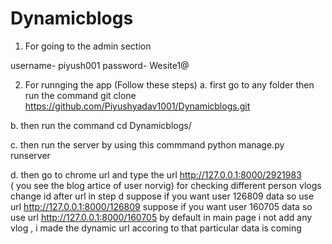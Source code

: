 # Dynamicblogs


1. For going to the admin section

username-  piyush001
password-  Wesite1@


2. For runnging the app (Follow these steps)
a. first go to any folder then run the command
 git clone https://github.com/Piyushyadav1001/Dynamicblogs.git

b. then run the command
cd Dynamicblogs/

c. then run the server by using this commmand
python manage.py runserver 

d. then go to chrome url and type the url
http://127.0.0.1:8000/2921983   
( you see the blog artice of user norvig)
for checking different person vlogs change id after url in step d
suppose if you want user 126809 data so use url
http://127.0.0.1:8000/126809
suppose if you want user 160705 data so use url
http://127.0.0.1:8000/160705
by default in main page i not add any vlog , i made the dynamic url accoring to that particular data is coming 





